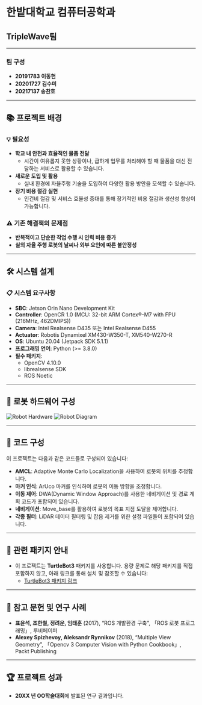 # **한밭대학교 컴퓨터공학과**  
## **TripleWave팀**

---

### 팀 구성
- **20191783 이동헌**  
- **20201727 김수미**  
- **20217137 송찬호**  

---

## 📚 **프로젝트 배경**

### 💡 필요성
- **학교 내 안전과 효율적인 물품 전달**  
  - 시간이 여유롭지 못한 상황이나, 급하게 업무를 처리해야 할 때 물품을 대신 전달하는 서비스로 활용할 수 있습니다.
- **새로운 도입 및 활용**  
  - 실내 환경에 자율주행 기술을 도입하여 다양한 활용 방안을 모색할 수 있습니다.
- **장기 비용 절감 실현**  
  - 인건비 절감 및 서비스 효율성 증대를 통해 장기적인 비용 절감과 생산성 향상이 가능합니다.

### ⚠️ 기존 해결책의 문제점
- **반복적이고 단순한 작업 수행 시 인력 비용 증가**  
- **실외 자율 주행 로봇의 날씨나 외부 요인에 따른 불안정성**  

---

## 🛠 **시스템 설계**

### 📋 시스템 요구사항
- **SBC**: Jetson Orin Nano Development Kit  
- **Controller**: OpenCR 1.0 (MCU: 32-bit ARM Cortex®-M7 with FPU (216MHz, 462DMIPS))  
- **Camera**: Intel Realsense D435 또는 Intel Realsense D455  
- **Actuator**: Robotis Dynamixel XM430-W350-T, XM540-W270-R  
- **OS**: Ubuntu 20.04 (Jetpack SDK 5.1.1)  
- **프로그래밍 언어**: Python (>= 3.8.0)  
- **필수 패키지**: 
  - OpenCV 4.10.0
  - librealsense SDK
  - ROS Noetic

---

## 🚀 **로봇 하드웨어 구성**

![Robot Hardware](https://github.com/user-attachments/assets/18b73962-f9ee-4911-bbff-e7cfdc65dd8b)
![Robot Diagram](https://github.com/user-attachments/assets/907fc4cf-6839-46f7-b7f8-67d89534f16a)

---

## 🧩 **코드 구성**

이 프로젝트는 다음과 같은 코드들로 구성되어 있습니다:
- **AMCL**: Adaptive Monte Carlo Localization을 사용하여 로봇의 위치를 추정합니다.
- **마커 인식**: ArUco 마커를 인식하여 로봇의 이동 방향을 조정합니다.
- **이동 제어**: DWA(Dynamic Window Approach)를 사용한 네비게이션 및 경로 계획 코드가 포함되어 있습니다.
- **네비게이션**: Move_base를 활용하여 로봇의 목표 지점 도달을 제어합니다.
- **각종 필터**: LiDAR 데이터 필터링 및 잡음 제거를 위한 설정 파일들이 포함되어 있습니다.

---

## 📂 **관련 패키지 안내**

- 이 프로젝트는 **TurtleBot3** 패키지를 사용합니다. 용량 문제로 해당 패키지를 직접 포함하지 않고, 아래 링크를 통해 설치 및 참조할 수 있습니다:
  - [TurtleBot3 패키지 링크](https://github.com/ROBOTIS-GIT/turtlebot3)

---

## 📖 **참고 문헌 및 연구 사례**

- **표윤석, 조한철, 정려운, 임태훈** (2017), “ROS 개발환경 구축”, 「ROS 로봇 프로그래밍」, 루비페이퍼  
- **Alexey Spizhevoy, Aleksandr Rynnikov** (2018), “Multiple View Geometry”, 「Opencv 3 Computer Vision with Python Cookbook」, Packt Publishing  

---

## 🏆 **프로젝트 성과**

- **20XX 년 OO학술대회**에 발표된 연구 결과입니다.

